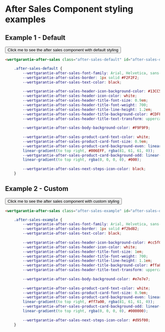 # After Sales Component styling examples

## Example 1 - Default
<button class="example-button" onclick="showAfterSalesExample('after-sales-default')">Click me to see the after sales component with default styling</button>
<wertgarantie-after-sales class="after-sales-default" id="after-sales-default"></wertgarantie-after-sales>
```html
<wertgarantie-after-sales class="after-sales-default" id="after-sales-default"></wertgarantie-after-sales>
```

```css
    .after-sales-default {
        --wertgarantie-after-sales-font-family: Arial, Helvetica, sans-serif;
        --wertgarantie-after-sales-border: 1px solid #F2F2F2;
        --wertgarantie-after-sales-text-color: black;
    
        --wertgarantie-after-sales-header-icon-background-color: #13CC52;
        --wertgarantie-after-sales-header-icon-color: white;
        --wertgarantie-after-sales-header-title-font-size: 0.9em;
        --wertgarantie-after-sales-header-title-font-weight: 700;
        --wertgarantie-after-sales-header-title-line-height: 1.2em;
        --wertgarantie-after-sales-header-title-background-color: #CDFFCC;
        --wertgarantie-after-sales-header-title-text-transform: uppercase;
    
        --wertgarantie-after-sales-body-background-color: #F9F9F9;
    
        --wertgarantie-after-sales-product-card-text-color: white;
        --wertgarantie-after-sales-product-card-font-size: 0.9em;
        --wertgarantie-after-sales-product-card-background-even: linear-gradient(to bottom right, rgba(0, 0, 0, 0), #000),
        linear-gradient(to top right, #006EFF, rgba(81, 61, 61, 0));
        --wertgarantie-after-sales-product-card-background-odd: linear-gradient(to bottom right, rgba(81, 61, 61, 0), rgba(255, 145, 0, 0.6)),
        linear-gradient(to top right, rgba(0, 0, 0, 0), #000);
    
        --wertgarantie-after-sales-next-steps-icon-color: black;
    }
```


## Example 2 - Custom
<button class="example-button" onclick="showAfterSalesExample('after-sales-example')">Click me to see the after sales component with custom styling</button>
<wertgarantie-after-sales class="after-sales-example" id="after-sales-example"></wertgarantie-after-sales>
```html
<wertgarantie-after-sales class="after-sales-example" id="after-sales-default"></wertgarantie-after-sales>
```

```css
    .after-sales-example {
        --wertgarantie-after-sales-font-family: Arial, Helvetica, sans-serif;
        --wertgarantie-after-sales-border: 1px solid #f2bd82;
        --wertgarantie-after-sales-text-color: black;
    
        --wertgarantie-after-sales-header-icon-background-color: #cc5f00;
        --wertgarantie-after-sales-header-icon-color: white;
        --wertgarantie-after-sales-header-title-font-size: 1em;
        --wertgarantie-after-sales-header-title-font-weight: 700;
        --wertgarantie-after-sales-header-title-line-height: 1.1em;
        --wertgarantie-after-sales-header-title-background-color: #ffa850;
        --wertgarantie-after-sales-header-title-text-transform: uppercase;
    
        --wertgarantie-after-sales-body-background-color: #e7e7e7;
    
        --wertgarantie-after-sales-product-card-text-color: white;
        --wertgarantie-after-sales-product-card-font-size: 0.9em;
        --wertgarantie-after-sales-product-card-background-even: linear-gradient(to bottom right, rgba(0, 0, 0, 0), #000000),
        linear-gradient(to top right, #ff7a00, rgba(81, 61, 61, 0));
        --wertgarantie-after-sales-product-card-background-odd: linear-gradient(to bottom right, rgba(81, 61, 61, 0), rgba(255, 211, 0, 0.58)),
        linear-gradient(to top right, rgba(0, 0, 0, 0), #000000);
    
        --wertgarantie-after-sales-next-steps-icon-color: #d95f00;
    }
```